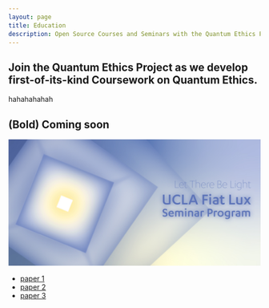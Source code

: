 ```yaml
---
layout: page
title: Education
description: Open Source Courses and Seminars with the Quantum Ethics Project
---
```


## Join the Quantum Ethics Project as we develop first-of-its-kind Coursework on Quantum Ethics. 
hahahahahah
## (Bold) Coming soon

<img src="static\img\fiatLux.jpg" alt="Fiat Lux Seminar" class="flex flex-col justify-center items-center"/>

- [paper 1](default.com)
- [paper 2](default.com)
- [paper 3](default.com)
